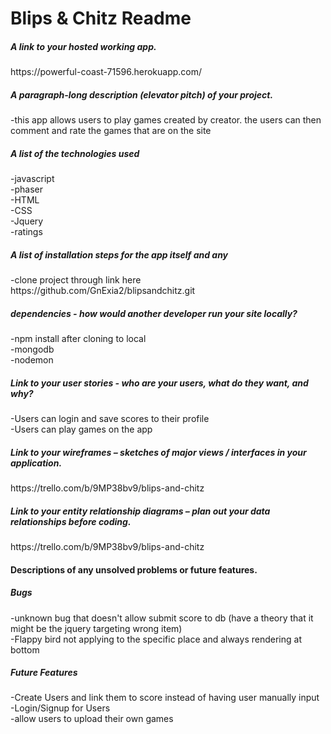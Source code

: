 <h1>Blips & Chitz Readme</h1>

<h5>A link to your hosted working app.</h5>
https://powerful-coast-71596.herokuapp.com/

<h5>A paragraph-long description (elevator pitch) of your project.</h5>
-this app allows users to play games created by creator. the users can then comment and rate the games that are on the site

<h5>A list of the technologies used</h5>
-javascript<br>
-phaser<br>
-HTML<br>
-CSS<br>
-Jquery<br>
-ratings<br>

<h5>A list of installation steps for the app itself and any</h5>
-clone project through link here https://github.com/GnExia2/blipsandchitz.git

<h5>dependencies - how would another developer run your site locally?</h5>
-npm install after cloning to local<br>
-mongodb<br>
-nodemon<br>

<h5>Link to your user stories - who are your users, what do they want, and why?</h5>
-Users can login and save scores to their profile<br>
-Users can play games on the app

<h5>Link to your wireframes – sketches of major views / interfaces in your application.</h5>
https://trello.com/b/9MP38bv9/blips-and-chitz

<h5>Link to your entity relationship diagrams – plan out your data relationships before coding.</h5>
https://trello.com/b/9MP38bv9/blips-and-chitz

<h4>Descriptions of any unsolved problems or future features.</h4>
<h5>Bugs</h5>
-unknown bug that doesn't allow submit score to db (have a theory that it might be the jquery targeting wrong item)<br>
-Flappy bird not applying to the specific place and always rendering at bottom

<h5>Future Features</h5>
-Create Users and link them to score instead of having user manually input<br>
-Login/Signup for Users<br>
-allow users to upload their own games<br>
